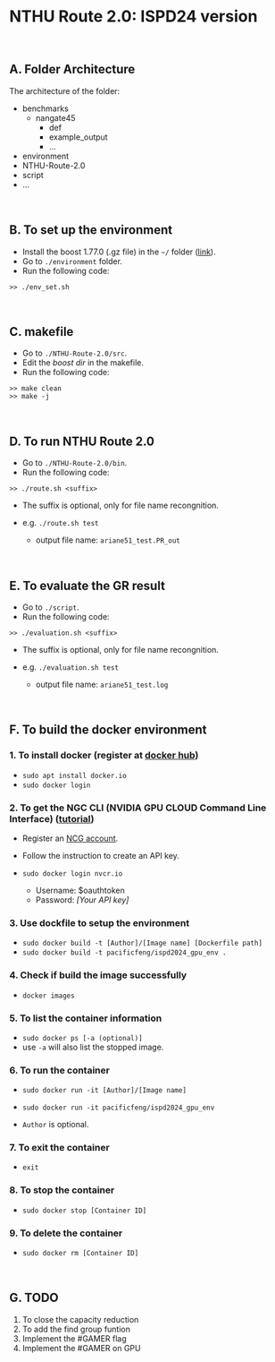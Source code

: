 # NTHU Route 2.0: ISPD24 version

<br>

## A. Folder Architecture

The architecture of the folder:

- benchmarks
    - nangate45
        - def
        - example_output
        - ...
- environment
- NTHU-Route-2.0
- script
- ...

<br>

## B. To set up the environment

- Install the boost 1.77.0 (.gz file) in the `~/` folder ([link](https://sourceforge.net/projects/boost/files/boost/1.77.0/boost_1_77_0.tar.gz/download)).
- Go to `./environment` folder.
- Run the following code:

```shell=
>> ./env_set.sh
``` 
<br>

## C. makefile

- Go to `./NTHU-Route-2.0/src`.
- Edit the *boost dir* in the makefile.
- Run the following code:

```shell=
>> make clean
>> make -j
``` 

<br>

## D. To run NTHU Route 2.0

- Go to `./NTHU-Route-2.0/bin`.
- Run the following code:

```shell=
>> ./route.sh <suffix>
``` 
- The suffix is optional, only for file name recongnition.
- e.g. `./route.sh test`
    
    - output file name: `ariane51_test.PR_out`

<br>

## E. To evaluate the GR result

- Go to `./script`.
- Run the following code:

```shell=
>> ./evaluation.sh <suffix>
``` 

- The suffix is optional, only for file name recongnition.
- e.g. `./evaluation.sh test`
    
    - output file name: `ariane51_test.log`

<br>

## F. To build the docker environment

###  1. To install docker (register at [docker hub](https://hub.docker.com/))

- ```sudo apt install docker.io```
- ```sudo docker login```

### 2. To get the NGC CLI (NVIDIA GPU CLOUD Command Line Interface) ([tutorial](https://docs.nvidia.com/ai-enterprise/deployment-guide-spark-rapids-accelerator/0.1.0/appendix-ngc.html))

- Register an [NCG account](https://ngc.nvidia.com/signin).
- Follow the instruction to create an API key.
- ```sudo docker login nvcr.io```

    - Username: $oauthtoken
    - Password: *[Your API key]*

### 3. Use dockfile to setup the environment

- ```sudo docker build -t [Author]/[Image name] [Dockerfile path]```
- ```sudo docker build -t pacificfeng/ispd2024_gpu_env .```

### 4. Check if build the image successfully

- ```docker images```

### 5. To list the container information

- ```sudo docker ps [-a (optional)]```
- use `-a` will also list the stopped image.

### 6. To run the container
- ```sudo docker run -it [Author]/[Image name]```

- ```sudo docker run -it pacificfeng/ispd2024_gpu_env```

- `Author` is optional.

### 7. To exit the container

- ```exit```

### 8. To stop the container

- ```sudo docker stop [Container ID]```

### 9. To delete the container

- ```sudo docker rm [Container ID]```

<br>

## G. TODO

1. To close the capacity reduction
1. To add the find group funtion
1. Implement the #GAMER flag
1. Implement the #GAMER on GPU